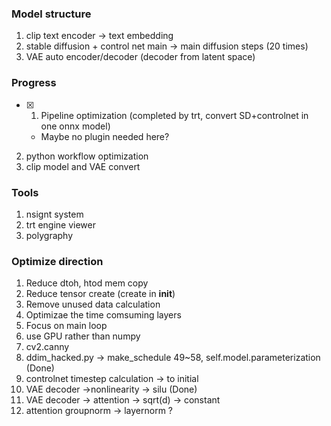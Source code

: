 ### Model structure

1. clip text encoder -> text embedding
2. stable diffusion + control net main -> main diffusion steps (20 times)
3. VAE auto encoder/decoder (decoder from latent space)

### Progress

- [x] 1. Pipeline optimization (completed by trt, convert SD+controlnet in one onnx model)
    - Maybe no plugin needed here?
2. python workflow optimization
3. clip model and VAE convert 


### Tools

1. nsignt system
2. trt engine viewer
3. polygraphy

### Optimize direction

1. Reduce dtoh, htod mem copy
2. Reduce tensor create (create in __init__)
3. Remove unused data calculation
4. Optimizae the time comsuming layers
5. Focus on main loop
6. use GPU rather than numpy
7. cv2.canny
8. ddim_hacked.py -> make_schedule 49~58, self.model.parameterization (Done)
9. controlnet timestep calculation -> to initial
10. VAE decoder ->nonlinearity -> silu (Done)
11. VAE decoder -> attention -> sqrt(d) -> constant
12. attention groupnorm -> layernorm ?